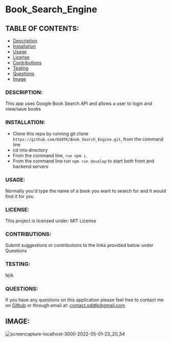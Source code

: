 # Book_Search_Engine

## TABLE OF CONTENTS:
- [Description](#description)
- [Installation](#installation)
- [Usage](#usage)
- [License](#license)
- [Contributions](#contributions)
- [Testing](#testing)
- [Questions](#questions)
- [Image](#image)

### DESCRIPTION:
This app uses Google Book Search API and allows a user to login and view/save books

### INSTALLATION:
- Clone this repo by running git clone ```https://github.com/OddTK/Book_Search_Engine.git```, from the command line
- cd into directory
- From the command line, ```run npm i```. 
- From the command line run ```npm run develop``` to start both front and backend servers

### USAGE:
Normally you'd type the name of a book you want to search for and it would find it for you

### LICENSE:
This project is licensed under:
MIT License

### CONTRIBUTIONS:
Submit suggestions or contributions to the links provided below under Questions

### TESTING:
N/A

### QUESTIONS:
If you have any questions on this application please feel free to contact me on
[Github](https://github.com/oddtk/) or through email at: contact.oddtk@gmail.com

## IMAGE:
![screencapture-localhost-3000-2022-05-01-23_20_54](https://user-images.githubusercontent.com/90938940/166188333-83f0816b-60e0-4b7c-9097-9b56fa1a8636.png)


